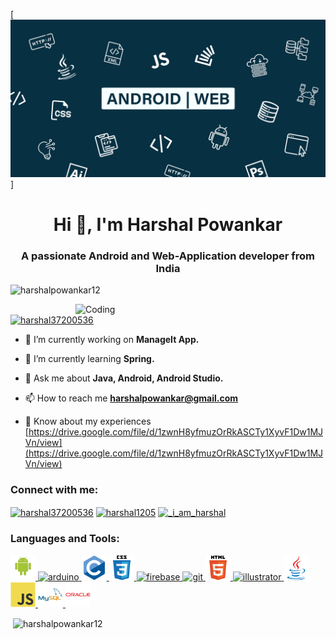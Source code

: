 [![MasterHead](https://github.com/harshalpowankar12/harshalpowankar12/blob/main/Banner2.png)]
<h1 align="center">Hi 👋, I'm Harshal Powankar</h1>
<h3 align="center">A passionate Android and Web-Application developer from India</h3>

<p align="left"> <img src="https://komarev.com/ghpvc/?username=harshalpowankar12&label=Profile%20views&color=0e75b6&style=flat" alt="harshalpowankar12" /> </p>
<img align="right" alt="Coding" width="400" src="https://media.tenor.com/GfSX-u7VGM4AAAAC/coding.gif">

<p align="left"> <a href="https://twitter.com/harshal37200536" target="blank"><img src="https://img.shields.io/twitter/follow/harshal37200536?logo=twitter&style=for-the-badge" alt="harshal37200536" /></a> </p>

- 🔭 I’m currently working on **ManageIt App.**

- 🌱 I’m currently learning **Spring.**

- 💬 Ask me about **Java, Android, Android Studio.**

- 📫 How to reach me **harshalpowankar@gmail.com**

- 📄 Know about my experiences [https://drive.google.com/file/d/1zwnH8yfmuzOrRkASCTy1XyvF1Dw1MJVn/view](https://drive.google.com/file/d/1zwnH8yfmuzOrRkASCTy1XyvF1Dw1MJVn/view)

<h3 align="left">Connect with me:</h3>
<p align="left">
<a href="https://twitter.com/harshal37200536" target="blank"><img align="center" src="https://raw.githubusercontent.com/rahuldkjain/github-profile-readme-generator/master/src/images/icons/Social/twitter.svg" alt="harshal37200536" height="30" width="40" /></a>
<a href="https://linkedin.com/in/harshal1205" target="blank"><img align="center" src="https://raw.githubusercontent.com/rahuldkjain/github-profile-readme-generator/master/src/images/icons/Social/linked-in-alt.svg" alt="harshal1205" height="30" width="40" /></a>
<a href="https://instagram.com/_i_am_harshal" target="blank"><img align="center" src="https://raw.githubusercontent.com/rahuldkjain/github-profile-readme-generator/master/src/images/icons/Social/instagram.svg" alt="_i_am_harshal" height="30" width="40" /></a>
</p>

<h3 align="left">Languages and Tools:</h3>
<p align="left"> <a href="https://developer.android.com" target="_blank" rel="noreferrer"> <img src="https://raw.githubusercontent.com/devicons/devicon/master/icons/android/android-original-wordmark.svg" alt="android" width="40" height="40"/> </a> <a href="https://www.arduino.cc/" target="_blank" rel="noreferrer"> <img src="https://cdn.worldvectorlogo.com/logos/arduino-1.svg" alt="arduino" width="40" height="40"/> </a> <a href="https://www.cprogramming.com/" target="_blank" rel="noreferrer"> <img src="https://raw.githubusercontent.com/devicons/devicon/master/icons/c/c-original.svg" alt="c" width="40" height="40"/> </a> <a href="https://www.w3schools.com/css/" target="_blank" rel="noreferrer"> <img src="https://raw.githubusercontent.com/devicons/devicon/master/icons/css3/css3-original-wordmark.svg" alt="css3" width="40" height="40"/> </a> <a href="https://firebase.google.com/" target="_blank" rel="noreferrer"> <img src="https://www.vectorlogo.zone/logos/firebase/firebase-icon.svg" alt="firebase" width="40" height="40"/> </a> <a href="https://git-scm.com/" target="_blank" rel="noreferrer"> <img src="https://www.vectorlogo.zone/logos/git-scm/git-scm-icon.svg" alt="git" width="40" height="40"/> </a> <a href="https://www.w3.org/html/" target="_blank" rel="noreferrer"> <img src="https://raw.githubusercontent.com/devicons/devicon/master/icons/html5/html5-original-wordmark.svg" alt="html5" width="40" height="40"/> </a> <a href="https://www.adobe.com/in/products/illustrator.html" target="_blank" rel="noreferrer"> <img src="https://www.vectorlogo.zone/logos/adobe_illustrator/adobe_illustrator-icon.svg" alt="illustrator" width="40" height="40"/> </a> <a href="https://www.java.com" target="_blank" rel="noreferrer"> <img src="https://raw.githubusercontent.com/devicons/devicon/master/icons/java/java-original.svg" alt="java" width="40" height="40"/> </a> <a href="https://developer.mozilla.org/en-US/docs/Web/JavaScript" target="_blank" rel="noreferrer"> <img src="https://raw.githubusercontent.com/devicons/devicon/master/icons/javascript/javascript-original.svg" alt="javascript" width="40" height="40"/> </a> <a href="https://www.mysql.com/" target="_blank" rel="noreferrer"> <img src="https://raw.githubusercontent.com/devicons/devicon/master/icons/mysql/mysql-original-wordmark.svg" alt="mysql" width="40" height="40"/> </a> <a href="https://www.oracle.com/" target="_blank" rel="noreferrer"> <img src="https://raw.githubusercontent.com/devicons/devicon/master/icons/oracle/oracle-original.svg" alt="oracle" width="40" height="40"/> </a> </p>

<p>&nbsp;<img align="center" src="https://github-readme-stats.vercel.app/api?username=harshalpowankar12&show_icons=true&locale=en" alt="harshalpowankar12" /></p>
